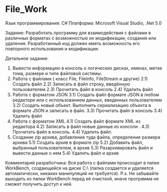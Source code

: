 # File_Work
Язык программирования: C#
Платформа: Microsoft Visual Studio, .Net 5.0

Задание: Разработать программу для взаимодействия с файлами в различных форматах с возможностью их модификации, создания или удаления. Разработанный код должен иметь возможность
его повторного использования и модификации.

Детальное задание:
1) Вывести информацию в консоль о логических дисках, именах, метке тома, размере и типе файловой системы.
2) Работа с файлами ( класс File, FileInfo, FileStream и другие)
    2.1) Создать файл
    2.2) Записать в файл строку, введённую пользователем
    2.3) Прочитать файл в консоль
    2.4) Удалить файл
3) Работа с форматом JSON
    3.1) Создать файл формате JSON в любом редакторе или с использованием данных, введенных пользователем
    3.2) Создать новый объект. Выполнить сериализацию объекта в формате JSON и записать в файл.
    3.3) Прочитать файл в консоль
    3.4) Удалить файл
4) Работа с форматом XML
    4.1) Создать файл формате XML из редактора
    4.2) Записать в файл новые данные из консоли .
    4.3) Прочитать файл в консоль.
    4.4) Удалить файл.
5) Создание zip архива, добавление туда файла, определение размера архива
    5.1) Создать архив в формате zip
    5.2) Добавить файл, выбранный пользователем, в архив
    5.3) Разархивировать файл и вывести данные о нем
    5.4) Удалить файл и архив
    
Комментарий разработчика: Вся работа с файлами происходит в папке WorkBench, создающейся на диске C:\ (папка создается и удаляется автоматически, никаких манипуляций не требуется).
P.s. Не забывайте выходить из папки WorkBench перед её очисткой, иначе программа не сможет получить доступ к ней.
